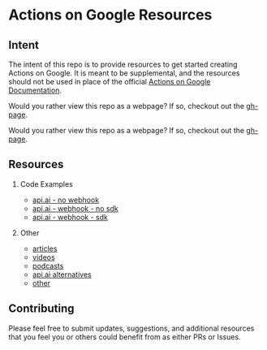 # Actions on Google Resources

## Intent
The intent of this repo is to provide resources to get started creating Actions on Google. It is meant to be supplemental, and the  resources should not be used in place of the official [Actions on Google Documentation](https://developers.google.com/actions/?gclid=CjwKEAjw4IjKBRDr6p752cCUm3kSJAC-eqRtgAyqQJG1GDSEOJ204yZZGL4bGDKVQ4YjWdFs0kWYTRoCLhbw_wcB).

Would you rather view this repo as a webpage? If so, checkout out the [gh-page](https://khowen.github.io/actions-on-google-resources/).

Would you rather view this repo as a webpage? If so, checkout out the [gh-page](https://khowen.github.io/actions-on-google-resources/).


## Resources
1. Code Examples
	- [api.ai - no webhook](https://github.com/khowen/actions-on-google-resources/tree/master/code-examples/api.ai-no-webhook)
	- [api.ai - webhook - no sdk](https://github.com/khowen/actions-on-google-resources/tree/master/code-examples/api.ai-webhook-no-sdk)
	- [api.ai - webhook - sdk](https://github.com/khowen/actions-on-google-resources/tree/master/code-examples/api.ai-with-sdk)

2. Other
	- [articles](https://github.com/khowen/actions-on-google-resources/blob/master/resource-materials/articles.md)
	- [videos](https://github.com/khowen/actions-on-google-resources/blob/master/resource-materials/videos.md)
	- [podcasts](https://github.com/khowen/actions-on-google-resources/blob/master/resource-materials/podcasts.md)
	- [api.ai alternatives](https://github.com/khowen/actions-on-google-resources/blob/master/resource-materials/api.ai-alternatives.md)
	- [other](https://github.com/khowen/actions-on-google-resources/blob/master/resource-materials/other.md)

## Contributing
Please feel free to submit updates, suggestions, and additional resources that you feel you or others could benefit from as either PRs or Issues.
